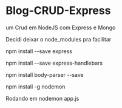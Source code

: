 # Blog-CRUD-Express
um Crud em NodeJS com Express e Mongo

Decidi deixar o node_modules pra facilitar

npm install --save express

npm install --save express-handlebars

npm install body-parser --save


npm install -g nodemon

Rodando em nodemon app.js
